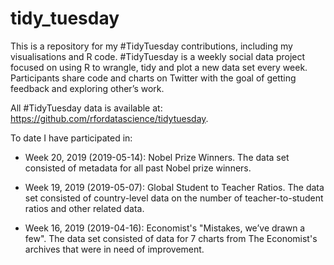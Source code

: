 # tidy_tuesday
This is a repository for my #TidyTuesday contributions, including my visualisations and R code. #TidyTuesday is a weekly social data project focused on using R to wrangle, tidy and plot a new data set every week. Participants share code and charts on Twitter with the goal of getting feedback and exploring other’s work. 

All #TidyTuesday data is available at: https://github.com/rfordatascience/tidytuesday.

To date I have participated in:

- Week 20, 2019 (2019-05-14): Nobel Prize Winners. The data set consisted of metadata for all past Nobel prize winners.

- Week 19, 2019 (2019-05-07): Global Student to Teacher Ratios. The data set consisted of country-level data on the number of teacher-to-student ratios and other related data.

- Week 16, 2019 (2019-04-16): Economist's "Mistakes, we’ve drawn a few". The data set consisted of data for 7 charts from The Economist's archives that were in need of improvement.

